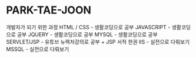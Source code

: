 # PARK-TAE-JOON
개발자가 되기 위한 과정
HTML / CSS - 생활코딩으로 공부
JAVASCRIPT - 생활코딩으로 공부
JQUERY - 생활코딩으로 공부
MYSQL - 생활코딩으로 공부
SERVLET/JSP - 유튜브 뉴렉처강의로 공부 + JSP 서적 한권
IIS - 실전으로 다뤄보기
MSSQL - 실전으로 다뤄보기

